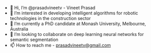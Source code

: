 - 👋 Hi, I’m @prasadvineetv - Vineet Prasad
- 👀 I’m interested in developing intelligent algorithms for robotic technologies in the construction sector
- 🌱 I’m currently a PhD candidate at Monash University, Melbourne, Australia
- 💞️ I’m looking to collaborate on deep learning neural networks for semantic segmentation
- 📫 How to reach me - prasadvineetv@gmail.com

<!---
prasadvineetv/prasadvineetv is a ✨ special ✨ repository because its `README.md` (this file) appears on your GitHub profile.
You can click the Preview link to take a look at your changes.
--->
